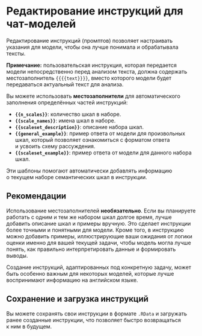 # Редактирование инструкций для чат-моделей

Редактирование инструкций (промптов) позволяет настраивать указания для модели, чтобы она лучше понимала и обрабатывала тексты.

**Примечание:** пользовательская инструкция, которая передается модели непосредственно перед анализом текста, должна содержать местозаполнитель `{{{{text}}}}`, вместо которого модели будет передаваться актуальный текст для анализа.

Вы можете использовать **местозаполнители** для автоматического заполнения определённых частей инструкций:

- **`{{n_scales}}`**: количество шкал в наборе.
- **`{{scale_names}}`**: имена шкал в наборе.
- **`{{scaleset_description}}`**: описание набора шкал.
- **`{{general_example}}`**: пример ответа от модели для произвольных шкал, который позволяет ознакомиться с форматом ответа и усвоить схему рассуждения.
- **`{{scaleset_example}}`**: пример ответа от модели для данного набора шкал.

Эти шаблоны помогают автоматически добавлять информацию о текущем наборе семантических шкал в инструкции.

## Рекомендации

Использование местозаполнителей **необязательно**. Если вы планируете работать с одним и тем же набором шкал долгое время, лучше добавить описание шкал и примеры вручную. Это сделает инструкции более точными и понятными для модели. Кроме того, в инструкцию можно добавить примеры, иллюстрирующие ваши ожидания от логики оценки именно для вашей текущей задачи, чтобы модель могла лучше понять, как правильно интерпретировать данные и формировать выводы.

Создание инструкций, адаптированных под конкретную задачу, может быть особенно важным для некоторых моделей, которые лучше воспринимают информацию на английском языке.

## Сохранение и загрузка инструкций

Вы можете сохранять свои инструкции в формате `.RData` и загружать ранее созданные инструкции, что позволяет быстро возвращаться к ним в будущем.
